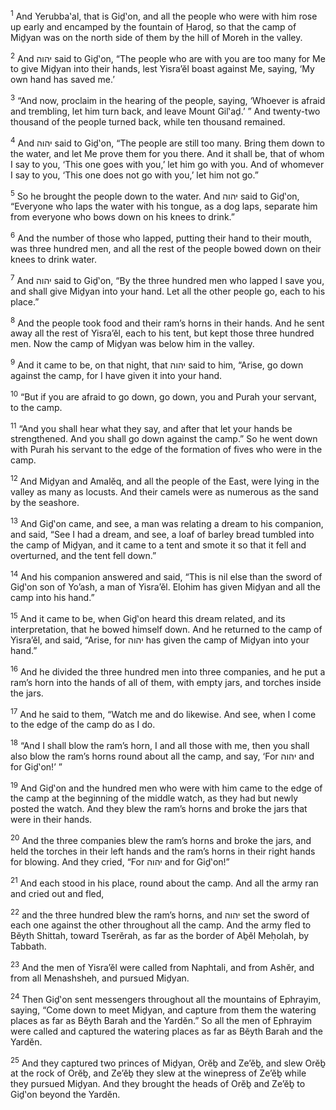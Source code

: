 <sup>1</sup> And Yerubba‛al, that is Giḏ‛on, and all the people who were with him rose up early and encamped by the fountain of Ḥaroḏ, so that the camp of Miḏyan was on the north side of them by the hill of Moreh in the valley.

<sup>2</sup> And יהוה said to Giḏ‛on, “The people who are with you are too many for Me to give Miḏyan into their hands, lest Yisra’ĕl boast against Me, saying, ‘My own hand has saved me.’

<sup>3</sup> “And now, proclaim in the hearing of the people, saying, ‘Whoever is afraid and trembling, let him turn back, and leave Mount Gil‛aḏ.’ ” And twenty-two thousand of the people turned back, while ten thousand remained.

<sup>4</sup> And יהוה said to Giḏ‛on, “The people are still too many. Bring them down to the water, and let Me prove them for you there. And it shall be, that of whom I say to you, ‘This one goes with you,’ let him go with you. And of whomever I say to you, ‘This one does not go with you,’ let him not go.”

<sup>5</sup> So he brought the people down to the water. And יהוה said to Giḏ‛on, “Everyone who laps the water with his tongue, as a dog laps, separate him from everyone who bows down on his knees to drink.”

<sup>6</sup> And the number of those who lapped, putting their hand to their mouth, was three hundred men, and all the rest of the people bowed down on their knees to drink water.

<sup>7</sup> And יהוה said to Giḏ‛on, “By the three hundred men who lapped I save you, and shall give Miḏyan into your hand. Let all the other people go, each to his place.”

<sup>8</sup> And the people took food and their ram’s horns in their hands. And he sent away all the rest of Yisra’ĕl, each to his tent, but kept those three hundred men. Now the camp of Miḏyan was below him in the valley.

<sup>9</sup> And it came to be, on that night, that יהוה said to him, “Arise, go down against the camp, for I have given it into your hand.

<sup>10</sup> “But if you are afraid to go down, go down, you and Purah your servant, to the camp.

<sup>11</sup> “And you shall hear what they say, and after that let your hands be strengthened. And you shall go down against the camp.” So he went down with Purah his servant to the edge of the formation of fives who were in the camp.

<sup>12</sup> And Miḏyan and Amalĕq, and all the people of the East, were lying in the valley as many as locusts. And their camels were as numerous as the sand by the seashore.

<sup>13</sup> And Giḏ‛on came, and see, a man was relating a dream to his companion, and said, “See I had a dream, and see, a loaf of barley bread tumbled into the camp of Miḏyan, and it came to a tent and smote it so that it fell and overturned, and the tent fell down.”

<sup>14</sup> And his companion answered and said, “This is nil else than the sword of Giḏ‛on son of Yo’ash, a man of Yisra’ĕl. Elohim has given Miḏyan and all the camp into his hand.”

<sup>15</sup> And it came to be, when Giḏ‛on heard this dream related, and its interpretation, that he bowed himself down. And he returned to the camp of Yisra’ĕl, and said, “Arise, for יהוה has given the camp of Miḏyan into your hand.”

<sup>16</sup> And he divided the three hundred men into three companies, and he put a ram’s horn into the hands of all of them, with empty jars, and torches inside the jars.

<sup>17</sup> And he said to them, “Watch me and do likewise. And see, when I come to the edge of the camp do as I do.

<sup>18</sup> “And I shall blow the ram’s horn, I and all those with me, then you shall also blow the ram’s horns round about all the camp, and say, ‘For יהוה and for Giḏ‛on!’ ”

<sup>19</sup> And Giḏ‛on and the hundred men who were with him came to the edge of the camp at the beginning of the middle watch, as they had but newly posted the watch. And they blew the ram’s horns and broke the jars that were in their hands.

<sup>20</sup> And the three companies blew the ram’s horns and broke the jars, and held the torches in their left hands and the ram’s horns in their right hands for blowing. And they cried, “For יהוה and for Giḏ‛on!”

<sup>21</sup> And each stood in his place, round about the camp. And all the army ran and cried out and fled,

<sup>22</sup> and the three hundred blew the ram’s horns, and יהוה set the sword of each one against the other throughout all the camp. And the army fled to Bĕyth Shittah, toward Tserĕrah, as far as the border of Aḇĕl Meḥolah, by Tabbath.

<sup>23</sup> And the men of Yisra’ĕl were called from Naphtali, and from Ashĕr, and from all Menashsheh, and pursued Miḏyan.

<sup>24</sup> Then Giḏ‛on sent messengers throughout all the mountains of Ephrayim, saying, “Come down to meet Miḏyan, and capture from them the watering places as far as Bĕyth Barah and the Yardĕn.” So all the men of Ephrayim were called and captured the watering places as far as Bĕyth Barah and the Yardĕn.

<sup>25</sup> And they captured two princes of Miḏyan, Orĕḇ and Ze’ĕḇ, and slew Orĕḇ at the rock of Orĕḇ, and Ze’ĕḇ they slew at the winepress of Ze’ĕḇ while they pursued Miḏyan. And they brought the heads of Orĕḇ and Ze’ĕḇ to Giḏ‛on beyond the Yardĕn.

